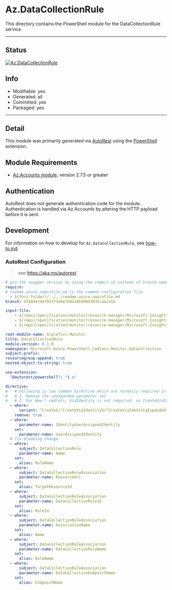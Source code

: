 <!-- region Generated -->
# Az.DataCollectionRule
This directory contains the PowerShell module for the DataCollectionRule service.

---
## Status
[![Az.DataCollectionRule](https://img.shields.io/powershellgallery/v/Az.DataCollectionRule.svg?style=flat-square&label=Az.DataCollectionRule "Az.DataCollectionRule")](https://www.powershellgallery.com/packages/Az.DataCollectionRule/)

## Info
- Modifiable: yes
- Generated: all
- Committed: yes
- Packaged: yes

---
## Detail
This module was primarily generated via [AutoRest](https://github.com/Azure/autorest) using the [PowerShell](https://github.com/Azure/autorest.powershell) extension.

## Module Requirements
- [Az.Accounts module](https://www.powershellgallery.com/packages/Az.Accounts/), version 2.7.5 or greater

## Authentication
AutoRest does not generate authentication code for the module. Authentication is handled via Az.Accounts by altering the HTTP payload before it is sent.

## Development
For information on how to develop for `Az.DataCollectionRule`, see [how-to.md](how-to.md).
<!-- endregion -->

### AutoRest Configuration
> see https://aka.ms/autorest

```yaml
# pin the swagger version by using the commit id instead of branch name
require:
# readme.azure.noprofile.md is the common configuration file
  - $(this-folder)/../../readme.azure.noprofile.md
branch: 4f4044394791773e6e7e82a9bd90d3935caaca1b

input-file:
    - $(repo)/specification/monitor/resource-manager/Microsoft.Insights/stable/2022-06-01/dataCollectionEndpoints_API.json
    - $(repo)/specification/monitor/resource-manager/Microsoft.Insights/stable/2022-06-01/dataCollectionRuleAssociations_API.json
    - $(repo)/specification/monitor/resource-manager/Microsoft.Insights/stable/2022-06-01/dataCollectionRules_API.json

root-module-name: $(prefix).Monitor
title: DataCollectionRule
module-version: 0.1.0
namespace: Microsoft.Azure.PowerShell.Cmdlets.Monitor.DataCollection
subject-prefix: ''
resourcegroup-append: true
nested-object-to-string: true

use-extension:
  "@autorest/powershell": "4.x"

directive:
#   # Following is two common directive which are normally required in all the RPs
#   # 1. Remove the unexpanded parameter set
#   # 2. For New-* cmdlets, ViaIdentity is not required, so CreateViaIdentityExpanded is removed as well
  - where:
      variant: ^Create$|^CreateViaIdentity$|^CreateViaIdentityExpanded$|^Update$|^UpdateViaIdentity$
    remove: true
  - where:
      parameter-name: IdentityUserAssignedIdentity
    set:
      parameter-name: UserAssignedIdentity
  # fix breaking change
  - where:
      subject: DataCollectionRule
      parameter-name: Name
    set:
      alias: RuleName
  - where:
      subject: DataCollectionRuleAssociation
      parameter-name: ResourceUri
    set:
      alias: TargetResourceId
  - where:
      subject: DataCollectionRuleAssociation
      parameter-name: DataCollectionRuleId
    set:
      alias: RuleId
  - where:
      subject: DataCollectionRuleAssociation
      parameter-name: AssociationName
    set:
      alias: Name
  - where:
      subject: DataCollectionRuleAssociation
      parameter-name: DataCollectionRuleName
    set:
      alias: RuleName
  - where:
      subject: DataCollectionRuleAssociation
      parameter-name: DataCollectionEndpointName
    set:
      alias: EndpointName
```
